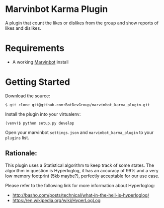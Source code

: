 # Marvinbot Karma Plugin

A plugin that count the likes or dislikes from the group and show reports of likes and dislikes.

# Requirements

-   A working [Marvinbot](https://github.com/BotDevGroup/marvin) install

# Getting Started

Download the source:

```
$ git clone git@github.com:BotDevGroup/marvinbot_karma_plugin.git
```

Install the plugin into your virtualenv:

```
(venv)$ python setup.py develop
```

Open your marvinbot `settings.json` and `marvinbot_karma_plugin` to your `plugins` list.

## Rationale:
This plugin uses a Statistical algorithm to keep track of some states. The
algorithm in question is Hyperloglog, it has an accuracy of 99% and a very
low memory footprint (5kb maybe?), perfectly acceptable for our use case.

Please refer to the following link for more information about Hyperloglog:
- http://basho.com/posts/technical/what-in-the-hell-is-hyperloglog/
- https://en.wikipedia.org/wiki/HyperLogLog

